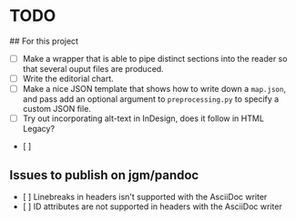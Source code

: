 # TODO

## For this project

* [ ] Make a wrapper that is able to pipe distinct sections into the reader so that several ouput files are produced.
* [ ] Write the editorial chart.
* [ ] Make a nice JSON template that shows how to write down a `map.json`, and pass add an optional argument to `preprocessing.py` to specify a custom JSON file. 
* [ ] Try out incorporating alt-text in InDesign, does it follow in HTML Legacy?
* [ ] 

## Issues to publish on jgm/pandoc

* [ ] Linebreaks in headers isn't supported with the AsciiDoc writer
* [ ] ID attributes are not supported in headers with the AsciiDoc writer